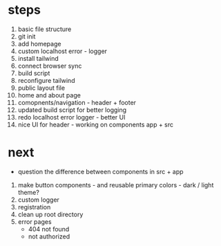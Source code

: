 # steps

1. basic file structure
2. git init
3. add homepage
4. custom localhost error - logger
5. install tailwind
6. connect browser sync
7. build script
8. reconfigure tailwind
9. public layout file 
10. home and about page
11. comopnents/navigation - header + footer
12. updated build script for better logging
13. redo localhost error logger - better UI
14. nice UI for header - working on components app + src


# next

- question the difference between components in src  + app 

1. make button components - and reusable primary colors - dark / light theme?
2. custom logger
3. registration
4. clean up root directory
5. error pages 
    - 404 not found
    - not authorized